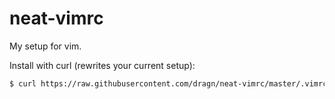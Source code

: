 neat-vimrc
==========

My setup for vim.

Install with curl (rewrites your current setup):

```bash
$ curl https://raw.githubusercontent.com/dragn/neat-vimrc/master/.vimrc > ~/.vimrc
```
